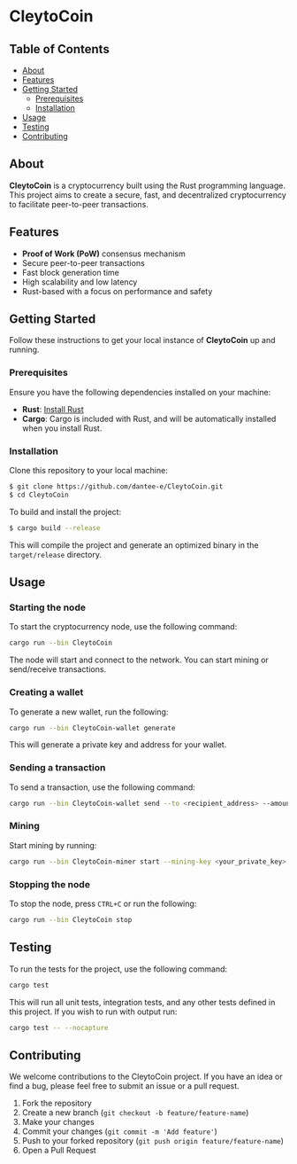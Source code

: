 # CleytoCoin 

## Table of Contents

- [About](#about)
- [Features](#features)
- [Getting Started](#getting-started)
  - [Prerequisites](#prerequisites)
  - [Installation](#installation)
- [Usage](#usage)
- [Testing](#testing)
- [Contributing](#contributing)

## About

**CleytoCoin** is a cryptocurrency built using the Rust programming language. This project aims to create a secure, fast, and decentralized cryptocurrency to facilitate peer-to-peer transactions.

## Features

- **Proof of Work (PoW)** consensus mechanism
- Secure peer-to-peer transactions
- Fast block generation time
- High scalability and low latency
- Rust-based with a focus on performance and safety

## Getting Started

Follow these instructions to get your local instance of **CleytoCoin** up and running.

### Prerequisites

Ensure you have the following dependencies installed on your machine:

- **Rust**: [Install Rust](https://www.rust-lang.org/tools/install)
- **Cargo**: Cargo is included with Rust, and will be automatically installed when you install Rust.

### Installation

Clone this repository to your local machine:

```bash
$ git clone https://github.com/dantee-e/CleytoCoin.git
$ cd CleytoCoin 
```
To build and install the project:
``` bash
$ cargo build --release
```
This will compile the project and generate an optimized binary in the `target/release` directory.

## Usage

### Starting the node
To start the cryptocurrency node, use the following command:
``` bash
cargo run --bin CleytoCoin
```
The node will start and connect to the network. You can start mining or send/receive transactions.

### Creating a wallet
To generate a new wallet, run the following:
``` bash
cargo run --bin CleytoCoin-wallet generate
```
This will generate a private key and address for your wallet.

### Sending a transaction
To send a transaction, use the following command:
``` bash
cargo run --bin CleytoCoin-wallet send --to <recipient_address> --amount <amount> --private-key <your_private_key>
```

### Mining
Start mining by running:
``` bash
cargo run --bin CleytoCoin-miner start --mining-key <your_private_key>
```

### Stopping the node
To stop the node, press `CTRL+C` or run the following:
``` bash
cargo run --bin CleytoCoin stop
```

## Testing
To run the tests for the project, use the following command:
``` bash
cargo test
```
This will run all unit tests, integration tests, and any other tests defined in this project.
If you wish to run with output run:
``` bash
cargo test -- --nocapture
```

## Contributing
We welcome contributions to the CleytoCoin project. If you have an idea or find a bug, please feel free to submit an issue or a pull request.
1. Fork the repository
2. Create a new branch (`git checkout -b feature/feature-name`)
3. Make your changes
4. Commit your changes (`git commit -m 'Add feature'`)
5. Push to your forked repository (`git push origin feature/feature-name`)
6. Open a Pull Request
